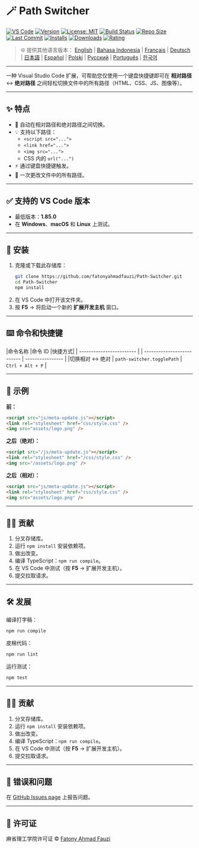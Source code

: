 # 🪄 Path Switcher

[![VS Code](https://img.shields.io/badge/VS%20Code-1.85.0+-blue.svg)](https://code.visualstudio.com/)
[![Version](https://img.shields.io/github/v/release/fatonyahmadfauzi/Path-Switcher?color=blue.svg)](https://github.com/fatonyahmadfauzi/Path-Switcher/releases)
[![License: MIT](https://img.shields.io/github/license/fatonyahmadfauzi/Path-Switcher?color=green.svg)](../../LICENSE)
[![Build Status](https://github.com/fatonyahmadfauzi/Path-Switcher/actions/workflows/main.yml/badge.svg)](https://github.com/fatonyahmadfauzi/Path-Switcher/actions)
[![Repo Size](https://img.shields.io/github/repo-size/fatonyahmadfauzi/Path-Switcher?color=yellow.svg)](https://github.com/fatonyahmadfauzi/Path-Switcher)
[![Last Commit](https://img.shields.io/github/last-commit/fatonyahmadfauzi/Path-Switcher?color=brightgreen.svg)](https://github.com/fatonyahmadfauzi/Path-Switcher/commits/main)
[![Installs](https://vsmarketplacebadges.dev/installs-short/fatonyahmadfauzi.path-switcher.svg)](https://marketplace.visualstudio.com/items?itemName=fatonyahmadfauzi.path-switcher)
[![Downloads](https://vsmarketplacebadges.dev/downloads-short/fatonyahmadfauzi.path-switcher.svg)](https://marketplace.visualstudio.com/items?itemName=fatonyahmadfauzi.path-switcher)
[![Rating](https://vsmarketplacebadges.dev/rating-short/fatonyahmadfauzi.path-switcher.svg)](https://marketplace.visualstudio.com/items?itemName=fatonyahmadfauzi.path-switcher)

> 🌐 提供其他语言版本： [English](../../README.md) | [Bahasa Indonesia](README-ID.md) | [Français](README-FR.md) | [Deutsch](README-DE.md) | [日本語](README-JP.md) | [Español](README-ES.md) | [Polski](README-PL.md) | [Русский](README-RU.md) | [Português](README-PT.md) | [한국어](README-KO.md)

---

一种 Visual Studio Code 扩展，可帮助您仅使用一个键盘快捷键即可在 **相对路径** ↔️ **绝对路径** 之间轻松切换文件中的所有路径（HTML、CSS、JS、图像等）。

---

## ✨ 特点

- 🔁 自动在相对路径和绝对路径之间切换。
- 💡 支持以下路径：
  - `<script src="...">`
  - `<link href="...">`
  - `<img src="...">`
  - CSS 内的 `url("...")`
- ⚡ 通过键盘快捷键触发。
- 🧭 一次更改文件中的所有路径。

---

## ✅ 支持的 VS Code 版本

- 最低版本：**1.85.0**
- 在 **Windows**、**macOS** 和 **Linux** 上测试。

---

## 🧩 安装

1. 克隆或下载此存储库：
   ```bash
   git clone https://github.com/fatonyahmadfauzi/Path-Switcher.git
   cd Path-Switcher
   npm install
   ```
2. 在 VS Code 中打开该文件夹。
3. 按 **F5** → 将启动一个新的 **扩展开发主机** 窗口。

---

## ⌨️ 命令和快捷键

|命令名称 |命令 ID |快捷方式|
| ------------------------ | | -------------------------- | ---------------- |
|切换相对 ↔️ 绝对 | `path-switcher.togglePath` | `Ctrl + Alt + P` |

---

## 🧠 示例

**前：**

```html
<script src="js/meta-update.js"></script>
<link rel="stylesheet" href="css/style.css" />
<img src="assets/logo.png" />
```

**之后（绝对）：**

```html
<script src="/js/meta-update.js"></script>
<link rel="stylesheet" href="/css/style.css" />
<img src="/assets/logo.png" />
```

**之后（相对）：**

```html
<script src="js/meta-update.js"></script>
<link rel="stylesheet" href="css/style.css" />
<img src="assets/logo.png" />
```

---

## 🧑‍💻 贡献

1. 分叉存储库。
2. 运行 `npm install` 安装依赖项。
3. 做出改变。
4. 编译 TypeScript：`npm run compile`。
5. 在 VS Code 中测试（按 **F5** → 扩展开发主机）。
6. 提交拉取请求。

---

## 🛠️ 发展

编译打字稿：

```bash
npm run compile
```

皮棉代码：

```bash
npm run lint
```

运行测试：

```bash
npm test
```

---

## 🧑‍💻 贡献

1. 分叉存储库。
2. 运行 `npm install` 安装依赖项。
3. 做出改变。
4. 编译 TypeScript：`npm run compile`。
5. 在 VS Code 中测试（按 **F5** → 扩展开发主机）。
6. 提交拉取请求。

---

## 🐞 错误和问题

在 [GitHub Issues page](https://github.com/fatonyahmadfauzi/Path-Switcher/issues) 上报告问题。

---

## 🧾 许可证

麻省理工学院许可证 © [Fatony Ahmad Fauzi](../../LICENSE)

